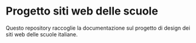 # Progetto siti web delle scuole

Questo repository raccoglie la documentazione sul progetto di design dei siti
web delle scuole italiane.

